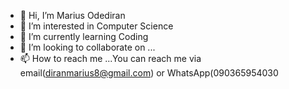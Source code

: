 - 👋 Hi, I’m Marius Odediran
- 👀 I’m interested in Computer Science
- 🌱 I’m currently learning Coding
- 💞️ I’m looking to collaborate on ...
- 📫 How to reach me ...You can reach me via email(diranmarius8@gmail.com) or WhatsApp(090365954030
<!---
Marius-Diran/Marius-Diran is a ✨ special ✨ repository because its `README.md` (this file) appears on your GitHub profile.
You can click the Preview link to take a look at your changes.
--->
